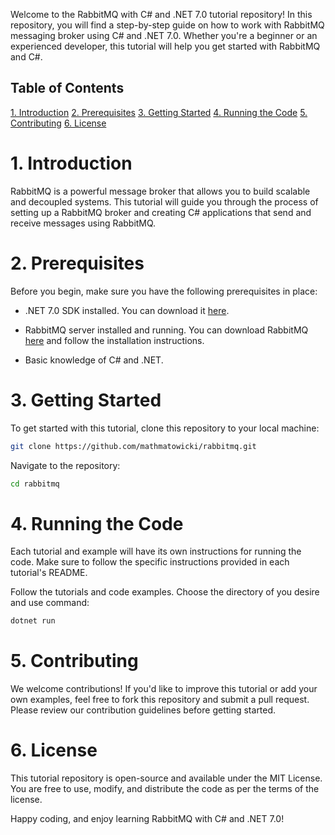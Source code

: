 Welcome to the RabbitMQ with C# and .NET 7.0 tutorial repository! In this repository, you will find a step-by-step guide on how to work with RabbitMQ messaging broker using C# and .NET 7.0. Whether you're a beginner or an experienced developer, this tutorial will help you get started with RabbitMQ and C#.

## Table of Contents

[1. Introduction](#introduction)
[2. Prerequisites](#prerequisites)
[3. Getting Started](#getting-started)
[4. Running the Code](#running-the-code)
[5. Contributing](#contributing)
[6. License](#license)

# 1. Introduction

RabbitMQ is a powerful message broker that allows you to build scalable and decoupled systems. This tutorial will guide you through the process of setting up a RabbitMQ broker and creating C# applications that send and receive messages using RabbitMQ.

# 2. Prerequisites

Before you begin, make sure you have the following prerequisites in place:

- .NET 7.0 SDK installed. You can download it [here](https://dotnet.microsoft.com/download/dotnet/7.0).

- RabbitMQ server installed and running. You can download RabbitMQ [here](https://www.rabbitmq.com/download.html) and follow the installation instructions.

- Basic knowledge of C# and .NET.

# 3. Getting Started

To get started with this tutorial, clone this repository to your local machine:

```bash
git clone https://github.com/mathmatowicki/rabbitmq.git
```

Navigate to the repository:

```bash
cd rabbitmq
```

# 4. Running the Code

Each tutorial and example will have its own instructions for running the code. Make sure to follow the specific instructions provided in each tutorial's README.

Follow the tutorials and code examples. Choose the directory of you desire and use command:

```bash
dotnet run
```

# 5. Contributing

We welcome contributions! If you'd like to improve this tutorial or add your own examples, feel free to fork this repository and submit a pull request. Please review our contribution guidelines before getting started.

# 6. License

This tutorial repository is open-source and available under the MIT License. You are free to use, modify, and distribute the code as per the terms of the license.

Happy coding, and enjoy learning RabbitMQ with C# and .NET 7.0!
